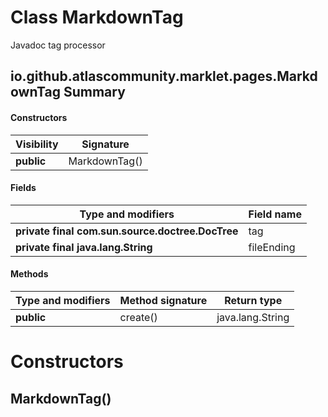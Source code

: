 Class MarkdownTag
=================
Javadoc tag processor

io.github.atlascommunity.marklet.pages.MarkdownTag Summary
-------
#### Constructors
| Visibility | Signature     |
| ---------- | ------------- |
| **public** | MarkdownTag() |
#### Fields
| Type and modifiers                               | Field name |
| ------------------------------------------------ | ---------- |
| **private final com.sun.source.doctree.DocTree** | tag        |
| **private final java.lang.String**               | fileEnding |
#### Methods
| Type and modifiers | Method signature | Return type      |
| ------------------ | ---------------- | ---------------- |
| **public**         | create()         | java.lang.String |

Constructors
============
MarkdownTag()
-------------


